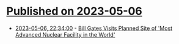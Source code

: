 # [Published on 2023-05-06](index.md)

* [2023-05-06, 22:34:00](https://hardware.slashdot.org/story/23/05/06/2130250/bill-gates-visits-planned-site-of-most-advanced-nuclear-facility-in-the-world?utm_source=rss1.0mainlinkanon&utm_medium=feed) - [Bill Gates Visits Planned Site of 'Most Advanced Nuclear Facility in the World'](https://hardware.slashdot.org/story/23/05/06/2130250/bill-gates-visits-planned-site-of-most-advanced-nuclear-facility-in-the-world?utm_source=rss1.0mainlinkanon&utm_medium=feed)

